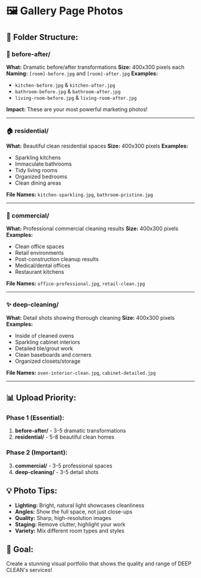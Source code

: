 # 🖼️ Gallery Page Photos

## 📁 Folder Structure:

### 🔄 before-after/
**What:** Dramatic before/after transformations
**Size:** 400x300 pixels each
**Naming:** `[room]-before.jpg` and `[room]-after.jpg`
**Examples:**
- `kitchen-before.jpg` & `kitchen-after.jpg`
- `bathroom-before.jpg` & `bathroom-after.jpg`
- `living-room-before.jpg` & `living-room-after.jpg`

**Impact:** These are your most powerful marketing photos!

---

### 🏠 residential/
**What:** Beautiful clean residential spaces
**Size:** 400x300 pixels
**Examples:**
- Sparkling kitchens
- Immaculate bathrooms  
- Tidy living rooms
- Organized bedrooms
- Clean dining areas

**File Names:** `kitchen-sparkling.jpg`, `bathroom-pristine.jpg`

---

### 🏢 commercial/
**What:** Professional commercial cleaning results
**Size:** 400x300 pixels  
**Examples:**
- Clean office spaces
- Retail environments
- Post-construction cleanup results
- Medical/dental offices
- Restaurant kitchens

**File Names:** `office-professional.jpg`, `retail-clean.jpg`

---

### ✨ deep-cleaning/
**What:** Detail shots showing thorough cleaning
**Size:** 400x300 pixels
**Examples:**
- Inside of cleaned ovens
- Sparkling cabinet interiors  
- Detailed tile/grout work
- Clean baseboards and corners
- Organized closets/storage

**File Names:** `oven-interior-clean.jpg`, `cabinet-detailed.jpg`

---

## 📊 Upload Priority:

### Phase 1 (Essential):
1. **before-after/** - 3-5 dramatic transformations
2. **residential/** - 5-8 beautiful clean homes

### Phase 2 (Important):  
3. **commercial/** - 3-5 professional spaces
4. **deep-cleaning/** - 3-5 detail shots

## 💡 Photo Tips:
- **Lighting:** Bright, natural light showcases cleanliness
- **Angles:** Show the full space, not just close-ups
- **Quality:** Sharp, high-resolution images
- **Staging:** Remove clutter, highlight your work
- **Variety:** Mix different room types and styles

## 🎯 Goal:
Create a stunning visual portfolio that shows the quality and range of DEEP CLEAN's services!